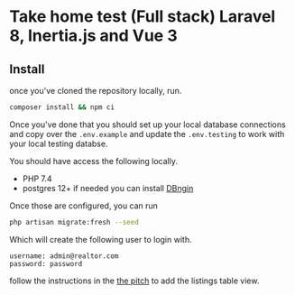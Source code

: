 # Take home test (Full stack) Laravel 8, Inertia.js and Vue 3

## Install

once you've cloned the repository locally, run.

```bash
composer install && npm ci
```
Once you've done that you should set up your local database connections and copy over the `.env.example` and update the `.env.testing` to work with your local testing databse.

You should have access the following locally.

- PHP 7.4
- postgres 12+ if needed you can install [DBngin](https://dbngin.com/)

Once those are configured, you can run 

```bash
php artisan migrate:fresh --seed
```

Which will create the following user to login with.

```
username: admin@realtor.com
password: password
```

follow the instructions in the [the pitch](https://www.notion.so/aryeo/Aryeo-Full-Stack-Engineering-Project-d814733e3e614a019f391b0816551bdf) to add the listings table view.

